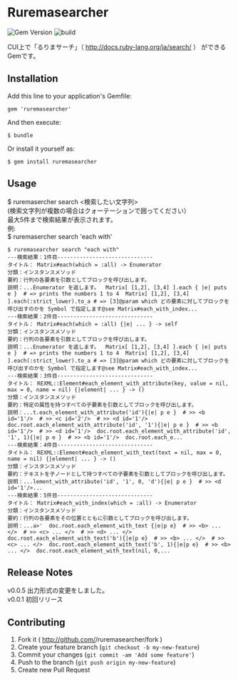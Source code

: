 # Ruremasearcher
![Gem Version](https://badge.fury.io/rb/ruremasearcher.svg) ![build](https://travis-ci.org/ryosy383/ruremasearcher.svg?branch=master)

CUI上で「るりまサーチ」（ http://docs.ruby-lang.org/ja/search/ ） ができるGemです。

## Installation

Add this line to your application's Gemfile:

    gem 'ruremasearcher'

And then execute:

    $ bundle

Or install it yourself as:

    $ gem install ruremasearcher

## Usage

$ ruremasercher search <検索したい文字列>  
(検索文字列が複数の場合はクォーテーションで囲ってください）  
最大5件まで検索結果が表示されます。  
例:  
$ ruremasercher search 'each with'

```
$ ruremasearcher search "each with"
---検索結果：1件目------------------------------
タイトル： Matrix#each(which = :all) -> Enumerator
分類：インスタンスメソッド
要約：行列の各要素を引数としてブロックを呼び出します。
説明：...Enumerator を返します。  Matrix[ [1,2], [3,4] ].each { |e| puts e }  # => prints the numbers 1 to 4  Matrix[ [1,2], [3,4] ].each(:strict_lower).to_a # => [3]@param which どの要素に対してブロックを呼び出すのかを Symbol で指定します@see Matrix#each_with_index...
---検索結果：2件目------------------------------
タイトル： Matrix#each(which = :all) {|e| ... } -> self
分類：インスタンスメソッド
要約：行列の各要素を引数としてブロックを呼び出します。
説明：...Enumerator を返します。  Matrix[ [1,2], [3,4] ].each { |e| puts e }  # => prints the numbers 1 to 4  Matrix[ [1,2], [3,4] ].each(:strict_lower).to_a # => [3]@param which どの要素に対してブロックを呼び出すのかを Symbol で指定します@see Matrix#each_with_index...
---検索結果：3件目------------------------------
タイトル： REXML::Element#each_element_with_attribute(key, value = nil, max = 0, name = nil) {|element| ... } -> ()
分類：インスタンスメソッド
要約：特定の属性を持つすべての子要素を引数としてブロックを呼び出します。
説明：...t.each_element_with_attribute('id'){|e| p e }  # >> <b id='1'/>  # >> <c id='2'/>  # >> <d id='1'/>  doc.root.each_element_with_attribute('id', '1'){|e| p e }  # >> <b id='1'/>  # >> <d id='1'/>  doc.root.each_element_with_attribute('id', '1', 1){|e| p e }  # >> <b id='1'/>  doc.root.each_e...
---検索結果：4件目------------------------------
タイトル： REXML::Element#each_element_with_text(text = nil, max = 0, name = nil) {|element| ... } -> ()
分類：インスタンスメソッド
要約：テキストを子ノードとして持つすべての子要素を引数としてブロックを呼び出します。
説明：...lement_with_attribute('id', '1', 0, 'd'){|e| p e }  # >> <d id='1'/>...
---検索結果：5件目------------------------------
タイトル： Matrix#each_with_index(which = :all) -> Enumerator
分類：インスタンスメソッド
要約：行列の各要素をその位置とともに引数としてブロックを呼び出します。
説明：...a>'  doc.root.each_element_with_text {|e|p e}  # >> <b> ... </>  # >> <c> ... </>  # >> <d> ... </>  doc.root.each_element_with_text('b'){|e|p e}  # >> <b> ... </>  # >> <c> ... </>  doc.root.each_element_with_text('b', 1){|e|p e}  # >> <b> ... </>  doc.root.each_element_with_text(nil, 0,...

```
## Release Notes

v0.0.5 出力形式の変更をしました。  
v0.0.1 初回リリース 

## Contributing

1. Fork it ( http://github.com/<my-github-username>/ruremasearcher/fork )
2. Create your feature branch (`git checkout -b my-new-feature`)
3. Commit your changes (`git commit -am 'Add some feature'`)
4. Push to the branch (`git push origin my-new-feature`)
5. Create new Pull Request
